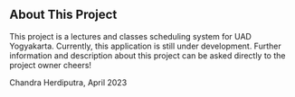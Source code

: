 ## About This Project
This project is a lectures and classes scheduling system for UAD Yogyakarta. Currently, this application is still under development. Further information and description about this project can be asked directly to the project owner
cheers!

Chandra Herdiputra, April 2023
